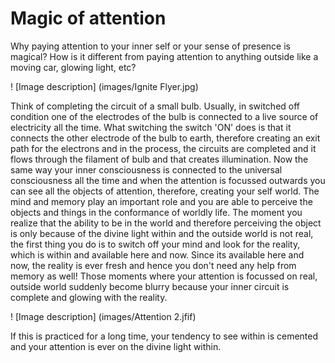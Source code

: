 # Magic of attention
Why paying attention to your inner self or your sense of presence is magical? How is it different from paying attention to anything outside like a moving car, glowing light, etc?

! [Image description] (images/Ignite Flyer.jpg)

Think of completing the circuit of a small bulb. Usually, in switched off condition one of the electrodes of the bulb is connected to a live source of electricity all the time. What switching the switch 'ON' does is that it connects the other electrode of the bulb to earth, therefore creating an exit path for the electrons and in the process, the circuits are completed and it flows through the filament of bulb and that creates illumination.
Now the same way your inner consciousness is connected to the universal consciousness all the time and when the attention is focussed outwards you can see all the objects of attention, therefore, creating your self world. The mind and memory play an important role and you are able to perceive the objects and things in the conformance of worldly life.
The moment you realize that the ability to be in the world and therefore perceiving the object is only because of the divine light within and the outside world is not real, the first thing you do is to switch off your mind and look for the reality, which is within and available here and now. Since its available here and now, the reality is ever fresh and hence you don't need any help from memory as well!
Those moments where your attention is focussed on real, outside world suddenly become blurry because your inner circuit is complete and glowing with the reality. 

! [Image description] (images/Attention 2.jfif)

If this is practiced for a long time,  your tendency to see within is cemented and your attention is ever on the divine light within.
